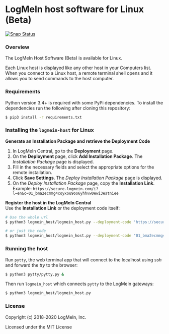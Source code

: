 LogMeIn host software for Linux (Beta)
======================================
[![Snap Status](https://build.snapcraft.io/badge/LogMeIn/logmein-linux-host.svg)](https://build.snapcraft.io/user/LogMeIn/logmein-linux-host)

### Overview

The LogMeIn Host Software (Beta) is available for Linux.  
  
Each Linux host is displayed like any other host in your Computers list. When you connect to a Linux host, a remote terminal shell opens and it allows you to send commands to the host computer.

### Requirements

Python version 3.4+ is required with some PyPi dependencies. To install the dependencies run the following after cloning this repository:

```sh
$ pip3 install -r requirements.txt
```

### Installing the `logmein-host` for Linux

**Generate an Installation Package and retrieve the Deployment Code**
1.  In LogMeIn Central, go to the **Deployment** page.
2.  On the **Deployment** page, click **Add Installation Package**. The _Installation Package_ page is displayed.
3.  Fill in the necessary fields and select the appropriate options for the remote installation.
4.  Click **Save Settings**. The _Deploy Installation Package_ page is displayed.
5.  On the _Deploy Installation Package_ page, copy the **Installation Link**.  
    Example: `https://secure.logmein.com/i?l=en&c=01_bma2ecmmg4coyxou9oo6yhhvw0ewi3estniee`

**Register the host in the LogMeIn Central**  
Use the **Installation Link** or the deployment code itself:

```sh
# Use the whole url
$ python3 logmein_host/logmein_host.py --deployment-code 'https://secure.logmein.com/i?l=en&c=01_bma2ecmmg4coyxou9oo6yhhvw0ewi3estniee'

# or just the code
$ python3 logmein_host/logmein_host.py --deployment-code "01_bma2ecmmg4coyxou9oo6yhhvw0ewi3estniee"
```

### Running the host
Run `pytty`, the web terminal app that will connect to the localhost using *ssh*  and forward the *tty* to the browser:

```sh
$ python3 pytty/pytty.py &
```

Then run `logmein_host` which connects `pytty` to the LogMeIn gateways:

```sh
$ python3 logmein_host/logmein_host.py 
```

### License
Copyright (c) 2018-2020 LogMeIn, Inc.

Licensed under the MIT License
